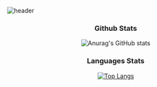 ![header](https://capsule-render.vercel.app/api?type=waving&color=auto&height=150&section=header&text=Yougeun's%20Profile&fontSize=90&fontColor=FFFFFF)

<div align=center>


### Github Stats ###
![Anurag's GitHub stats](https://github-readme-stats.vercel.app/api?username=yougeun6021&show_icons=true&theme=radical)

### Languages Stats ###
[![Top Langs](https://github-readme-stats.vercel.app/api/top-langs/?username=yougeun6021&layout=compact)](https://github.com/yougeun6021/github-readme-stats)


</div>





